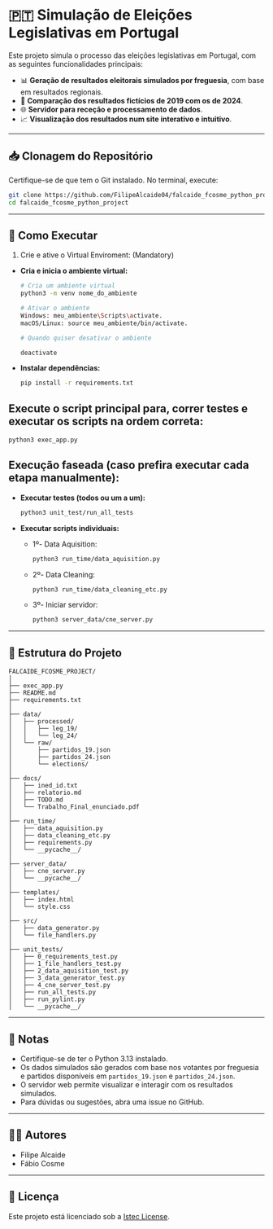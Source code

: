 # 🇵🇹 Simulação de Eleições Legislativas em Portugal

Este projeto simula o processo das eleições legislativas em Portugal, com as seguintes funcionalidades principais:

- 📊 **Geração de resultados eleitorais simulados por freguesia**, com base em resultados regionais.
- 🔁 **Comparação dos resultados fictícios de 2019 com os de 2024**.
- 🌐 **Servidor para receção e processamento de dados**.
- 📈 **Visualização dos resultados num site interativo e intuitivo**.

---

## 📥 Clonagem do Repositório

Certifique-se de que tem o Git instalado. No terminal, execute:

```bash
git clone https://github.com/FilipeAlcaide04/falcaide_fcosme_python_project
cd falcaide_fcosme_python_project

```

---

## 🐍 Como Executar

1. Crie e ative o Virtual Enviroment: (Mandatory)
- **Cria e inicia o ambiente virtual:**
    ```bash
    # Cria um ambiente virtual 
    python3 -m venv nome_do_ambiente 

    # Ativar o ambiente
    Windows: meu_ambiente\Scripts\activate.
    macOS/Linux: source meu_ambiente/bin/activate.

    # Quando quiser desativar o ambiente

    deactivate
    ```

- **Instalar dependências:**
    ```bash
    pip install -r requirements.txt 
    ```

## Execute o script principal para, correr testes e executar os scripts na ordem correta:
```bash
python3 exec_app.py
```

## Execução faseada (caso prefira executar cada etapa manualmente):

- **Executar testes (todos ou um a um):**
    ```bash
    python3 unit_test/run_all_tests
    ```

- **Executar scripts individuais:**
    - 1º- Data Aquisition:
        ```bash
        python3 run_time/data_aquisition.py
        ```
    - 2º- Data Cleaning:
        ```bash
        python3 run_time/data_cleaning_etc.py
        ```
    - 3º- Iniciar servidor:
        ```bash
        python3 server_data/cne_server.py
        ```

---

## 📁 Estrutura do Projeto

```
FALCAIDE_FCOSME_PROJECT/
│
├── exec_app.py
├── README.md
├── requirements.txt
│
├── data/
│   ├── processed/
│   │   ├── leg_19/
│   │   └── leg_24/
│   └── raw/
│       ├── partidos_19.json
│       ├── partidos_24.json
│       └── elections/
│
├── docs/
│   ├── ined_id.txt
│   ├── relatorio.md
│   ├── TODO.md
│   └── Trabalho_Final_enunciado.pdf
│
├── run_time/
│   ├── data_aquisition.py
│   ├── data_cleaning_etc.py
│   ├── requirements.py
│   └── __pycache__/
│
├── server_data/
│   ├── cne_server.py
│   └── __pycache__/
│
├── templates/
│   ├── index.html
│   └── style.css
│
├── src/
│   ├── data_generator.py
│   └── file_handlers.py
│
├── unit_tests/
│   ├── 0_requirements_test.py
│   ├── 1_file_handlers_test.py
│   ├── 2_data_aquisition_test.py
│   ├── 3_data_generator_test.py
│   ├── 4_cne_server_test.py
│   ├── run_all_tests.py
│   ├── run_pylint.py
│   └── __pycache__/
```

---

## 📝 Notas

- Certifique-se de ter o Python 3.13 instalado.
- Os dados simulados são gerados com base nos votantes por freguesia e partidos disponíveis em `partidos_19.json` e `partidos_24.json`.
- O servidor web permite visualizar e interagir com os resultados simulados.
- Para dúvidas ou sugestões, abra uma issue no GitHub.

---

## 👨‍💻 Autores

- Filipe Alcaide
- Fábio Cosme 

---

## 📄 Licença

Este projeto está licenciado sob a [Istec License](LICENSE).
